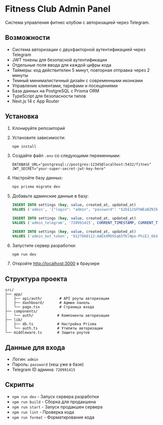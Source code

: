 # Fitness Club Admin Panel

Система управления фитнес клубом с авторизацией через Telegram.

## Возможности

- Система авторизации с двухфакторной аутентификацией через Telegram
- JWT токены для безопасной аутентификации
- Отдельные поля ввода для каждой цифры кода
- Таймеры: код действителен 5 минут, повторная отправка через 2 минуты
- Темный минималистичный дизайн с современными иконками
- Управление клиентами, тарифами и посещениями
- База данных на PostgreSQL с Prisma ORM
- TypeScript для безопасности типов
- Next.js 14 с App Router

## Установка

1. Клонируйте репозиторий
2. Установите зависимости:
   ```bash
   npm install
   ```

3. Создайте файл `.env` со следующими переменными:
   ```
   DATABASE_URL="postgresql://postgres:12345@localhost:5432/fitnes"
   JWT_SECRET="your-super-secret-jwt-key-here"
   ```

4. Настройте базу данных:
   ```bash
   npx prisma migrate dev
   ```

5. Добавьте админские данные в базу:
   ```sql
   INSERT INTO settings (key, value, created_at, updated_at) 
   VALUES ('admin', '{"login": "admin", "password": "$2b$12$FhWEaBZNI6iB.7nD.E4fQu7Xak.jd8KsueJZMDTCGGeSTK1a/kGym"}', CURRENT_TIMESTAMP, CURRENT_TIMESTAMP);
   
   INSERT INTO settings (key, value, created_at, updated_at) 
   VALUES ('admin_telegram', '728991415', CURRENT_TIMESTAMP, CURRENT_TIMESTAMP);
   
   INSERT INTO settings (key, value, created_at, updated_at) 
   VALUES ('admin_bot_token', '8127660112:AAEkXMO5Sq65TKlNpe-PhiEJ_6Ed6Ng7zCQ', CURRENT_TIMESTAMP, CURRENT_TIMESTAMP);
   ```

6. Запустите сервер разработки:
   ```bash
   npm run dev
   ```

7. Откройте [http://localhost:3000](http://localhost:3000) в браузере

## Структура проекта

```
src/
├── app/
│   ├── api/auth/        # API роуты авторизации
│   ├── dashboard/       # Админ панель
│   └── page.tsx         # Страница входа
├── components/
│   └── auth/           # Компоненты авторизации
├── lib/
│   ├── db.ts           # Настройка Prisma
│   └── auth.ts         # Утилиты авторизации
└── middleware.ts       # Защита роутов
```

## Данные для входа

- Логин: `admin`
- Пароль: `password` (хеш уже в базе)
- Telegram ID админа: `728991415`

## Скрипты

- `npm run dev` - Запуск сервера разработки
- `npm run build` - Сборка для продакшена
- `npm run start` - Запуск продакшен сервера
- `npm run lint` - Проверка кода
- `npm run format` - Форматирование кода